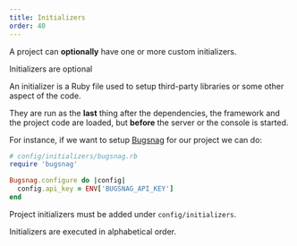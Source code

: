 ```yaml
---
title: Initializers
order: 40
---
```


A project can **optionally** have one or more custom initializers.

<p class="notice">
  Initializers are optional
</p>

An initializer is a Ruby file used to setup third-party libraries or some other aspect of the code.

They are run as the **last** thing after the dependencies, the framework and the project code are loaded, but **before** the server or the console is started.

For instance, if we want to setup [Bugsnag](https://bugsnag.com) for our project we can do:

```ruby
# config/initializers/bugsnag.rb
require 'bugsnag'

Bugsnag.configure do |config|
  config.api_key = ENV['BUGSNAG_API_KEY']
end
```

<p class="convention">
  Project initializers must be added under <code>config/initializers</code>.
</p>

<p class="warning">
  Initializers are executed in alphabetical order.
</p>
